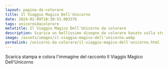 ```yaml
---
layout: pagina-da-colorare
title: Il Viaggio Magico Dell'Unicorno
date: 2024-02-09T18:30:53.003376
tags: unicornidacolorare
metatitle: Il Viaggio Magico Dell'Unicorno da colorare
description: Scarica un bellissimo disegno da colorare basato sulla storia Il Viaggio Magico Dell'Unicorno
image: /assets/images/il-viaggio-magico-dell'unicorno.webp
permalink: /unicorni-da-colorare/il-viaggio-magico-dell'unicorno.html
---
```

Scarica stampa e colora l'immagine del racconto Il Viaggio Magico Dell'Unicorno
